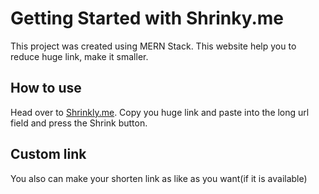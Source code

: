 # Getting Started with Shrinky.me

This project was created using MERN Stack. This website help you to reduce huge link, make it smaller.

## How to use

Head over to [Shrinkly.me](https://www.shrinkly.me/). Copy you huge link and paste into the
long url field and press the Shrink button.

## Custom link

You also can make your shorten link as like as you want(if it is available)
